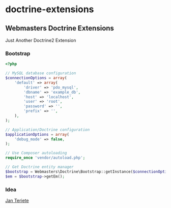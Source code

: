 # doctrine-extensions

## Webmasters Doctrine Extensions

Just Another Doctrine2 Extension

### Bootstrap

```php
<?php

// MySQL database configuration
$connectionOptions = array(
    'default' => array(
        'driver' => 'pdo_mysql',
        'dbname' => 'example_db',
        'host' => 'localhost',
        'user' => 'root',
        'password' => '',
        'prefix' => '',
    ),
);

// Application/Doctrine configuration
$applicationOptions = array(
    'debug_mode' => false,
);

// Use Composer autoloading
require_once 'vendor/autoload.php';

// Get Doctrine entity manager
$bootstrap = Webmasters\Doctrine\Bootstrap::getInstance($connectionOptions, $applicationOptions);
$em = $bootstrap->getEm();

```

### Idea
[Jan Teriete](https://plus.google.com/106660436858103395374?rel=author)